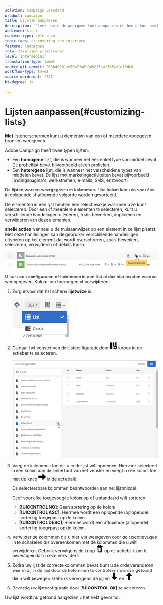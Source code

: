 ```yaml
---
solution: Campaign Standard
product: campaign
title: Lijsten aanpassen
description: '"Leer hoe u de weergave kunt aanpassen en hoe u kunt werken op lijstschermen in Adobe Campaign Standard:elementen sorteren, filteren, verwijderen of dupliceren. De schermen van lijsten tonen elementen van één of verscheidene bepaalde middelen."'
audience: start
content-type: reference
topic-tags: discovering-the-interface
feature: Campagnes
role: Zakelijke praktiserer
level: Intermediair
translation-type: tm+mt
source-git-commit: 088b49931ee5047fa6b949813ba17654b1e10d60
workflow-type: tm+mt
source-wordcount: '397'
ht-degree: 1%

---
```



# Lijsten aanpassen{#customizing-lists}

**Met** listenerschermen kunt u elementen van een of meerdere opgegeven bronnen weergeven.

Adobe Campaign heeft twee typen lijsten:

* Een **homogene** lijst, die is wanneer het één enkel type van middel bevat. De profiellijst bevat bijvoorbeeld alleen profielen.
* Een **heterogene** lijst, die is wanneer het verscheidene types van middelen bevat. De lijst met marketingactiviteiten bevat bijvoorbeeld landingspagina&#39;s, werkstromen, e-mails, SMS, enzovoort.

De lijsten worden weergegeven in kolommen. Elke kolom kan één voor één in oplopende of aflopende volgorde worden gesorteerd.

De elementen in een lijst hebben een selectievakje waarmee u ze kunt selecteren. Door een of meerdere elementen te selecteren, kunt u verschillende handelingen uitvoeren, zoals bewerken, dupliceren en verwijderen van deze elementen.

**snelle acties** wanneer u de muisaanwijzer op een element in de lijst plaatst. Met deze handelingen kan de gebruiker verschillende handelingen uitvoeren op het element dat wordt overschreven, zoals bewerken, selecteren, verwijderen of details tonen.

![](assets/overview_list_quickactions.png)

U kunt ook configureren of kolommen in een lijst al dan niet moeten worden weergegeven. Kolommen toevoegen of verwijderen:

1. Zorg ervoor dat het scherm **lijstwijze** is.

   ![](assets/export_list_mode_switch.png)

1. Ga naar het venster van de lijstconfiguratie door ![](assets/columnsettings.png) knoop in de actiebar te selecteren.

   ![](assets/list_configuration1.png)

1. Voeg de kolommen toe die u in de lijst wilt opnemen. Hiervoor selecteert u een kolom aan de linkerkant van het venster en voegt u een kolom toe met de knop ![](assets/arrowright.png) in de actiebalk.

   De selecteerbare kolommen beantwoorden aan het lijstmiddel.

   Geef voor elke toegevoegde kolom op of u standaard wilt sorteren:

   * **[!UICONTROL NO]**: Geen sortering op de kolom
   * **[!UICONTROL ASC]**: Hiermee wordt een oplopende (oplopende) sortering toegepast op de kolom
   * **[!UICONTROL DESC]**: Hiermee wordt een aflopende (aflopende) sortering toegepast op de kolom.

1. Verwijder de kolommen die u niet wilt weergeven door de selectievakjes in te schakelen die overeenkomen met de kolommen die u wilt verwijderen. Gebruik vervolgens de knop ![](assets/delete.png) op de actiebalk om te bevestigen dat u deze verwijdert.
1. Zodra uw lijst de correcte kolommen bevat, kunt u de orde veranderen waarin zij in de lijst door de kolommen te controleren worden getoond die u wilt bewegen. Gebruik vervolgens de pijlen ![](assets/arrowdown.png) en ![](assets/arrowup.png).
1. Bevestig uw lijstconfiguratie door **[!UICONTROL OK]** te selecteren.

Uw lijst wordt nu getoond aangezien u het hebt gevormd.
